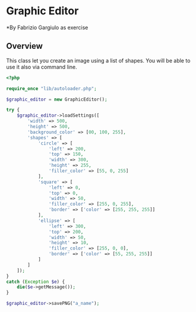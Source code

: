 Graphic Editor
=========================

*By Fabrizio Gargiulo as exercise

Overview
--------

This class let you create an image using a list of shapes. You will be able to use it also via command line.

```php
<?php

require_once "lib/autoloader.php";

$graphic_editor = new GraphicEditor();

try {
	$graphic_editor->loadSettings([
		'width' => 500,
		'height' => 500,
		'background_color' => [00, 100, 255],
		'shapes' => [
			'circle' => [
				'left' => 200,
				'top' => 150,
				'width' => 300,
				'height' => 255,
				'filler_color' => [55, 0, 255]
			],
			'square' => [
				'left' => 0,
				'top' => 0,
				'width' => 50,
				'filler_color' => [255, 0, 255],
				'border' => ['color' => [255, 255, 255]]
			],
			'ellipse' => [
				'left' => 300,
				'top' => 200,
				'width' => 50,
				'height' => 10,
				'filler_color' => [255, 0, 0],
				'border' => ['color' => [55, 255, 255]]
			]
		]
	]);
}
catch (Exception $e) {
	die($e->getMessage());
}

$graphic_editor->savePNG("a_name");
```